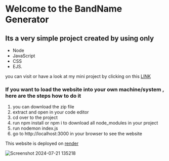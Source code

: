 # Welcome to the BandName Generator

## Its a very simple project created by using only
 * Node
 * JavaScript
 * CSS
 * EJS.

you can visit or have a look at my mini project by clicking on this [LINK](https://bandnamegenerator-0kpe.onrender.com/)

### If you want to load the website into your own machine/system , here are the steps how to do it
 1. you can download the zip file
 2. extract and open in your code editor
 3. cd over to the project
 4. run npm install or npm i to download all node_modules in your project
 5. run nodemon index.js
 6. go to http://localhost:3000 in your browser to see the website

This website is deployed on [render](https://render.com/)



 ![Screenshot 2024-07-21 135218](https://github.com/user-attachments/assets/b10016f9-de78-4676-8a4c-0b46624ee6b0)

